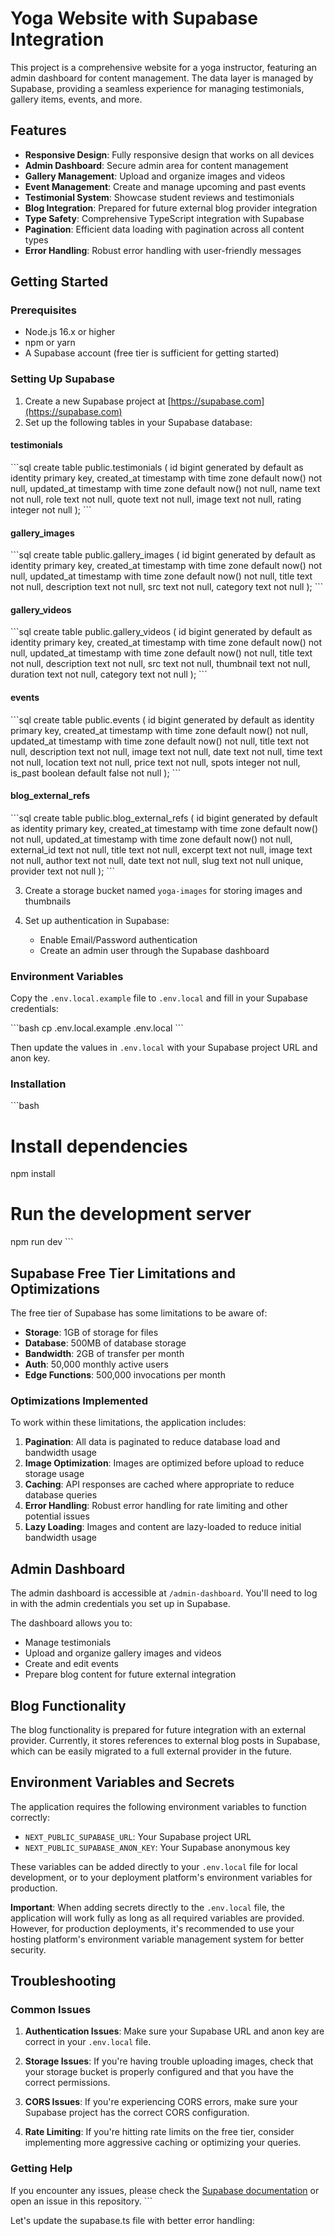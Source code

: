 # Yoga Website with Supabase Integration

This project is a comprehensive website for a yoga instructor, featuring an admin dashboard for content management. The data layer is managed by Supabase, providing a seamless experience for managing testimonials, gallery items, events, and more.

## Features

- **Responsive Design**: Fully responsive design that works on all devices
- **Admin Dashboard**: Secure admin area for content management
- **Gallery Management**: Upload and organize images and videos
- **Event Management**: Create and manage upcoming and past events
- **Testimonial System**: Showcase student reviews and testimonials
- **Blog Integration**: Prepared for future external blog provider integration
- **Type Safety**: Comprehensive TypeScript integration with Supabase
- **Pagination**: Efficient data loading with pagination across all content types
- **Error Handling**: Robust error handling with user-friendly messages

## Getting Started

### Prerequisites

- Node.js 16.x or higher
- npm or yarn
- A Supabase account (free tier is sufficient for getting started)

### Setting Up Supabase

1. Create a new Supabase project at [https://supabase.com](https://supabase.com)
2. Set up the following tables in your Supabase database:

#### testimonials
\`\`\`sql
create table public.testimonials (
  id bigint generated by default as identity primary key,
  created_at timestamp with time zone default now() not null,
  updated_at timestamp with time zone default now() not null,
  name text not null,
  role text not null,
  quote text not null,
  image text not null,
  rating integer not null
);
\`\`\`

#### gallery_images
\`\`\`sql
create table public.gallery_images (
  id bigint generated by default as identity primary key,
  created_at timestamp with time zone default now() not null,
  updated_at timestamp with time zone default now() not null,
  title text not null,
  description text not null,
  src text not null,
  category text not null
);
\`\`\`

#### gallery_videos
\`\`\`sql
create table public.gallery_videos (
  id bigint generated by default as identity primary key,
  created_at timestamp with time zone default now() not null,
  updated_at timestamp with time zone default now() not null,
  title text not null,
  description text not null,
  src text not null,
  thumbnail text not null,
  duration text not null,
  category text not null
);
\`\`\`

#### events
\`\`\`sql
create table public.events (
  id bigint generated by default as identity primary key,
  created_at timestamp with time zone default now() not null,
  updated_at timestamp with time zone default now() not null,
  title text not null,
  description text not null,
  image text not null,
  date text not null,
  time text not null,
  location text not null,
  price text not null,
  spots integer not null,
  is_past boolean default false not null
);
\`\`\`

#### blog_external_refs
\`\`\`sql
create table public.blog_external_refs (
  id bigint generated by default as identity primary key,
  created_at timestamp with time zone default now() not null,
  updated_at timestamp with time zone default now() not null,
  external_id text not null,
  title text not null,
  excerpt text not null,
  image text not null,
  author text not null,
  date text not null,
  slug text not null unique,
  provider text not null
);
\`\`\`

3. Create a storage bucket named `yoga-images` for storing images and thumbnails

4. Set up authentication in Supabase:
   - Enable Email/Password authentication
   - Create an admin user through the Supabase dashboard

### Environment Variables

Copy the `.env.local.example` file to `.env.local` and fill in your Supabase credentials:

\`\`\`bash
cp .env.local.example .env.local
\`\`\`

Then update the values in `.env.local` with your Supabase project URL and anon key.

### Installation

\`\`\`bash
# Install dependencies
npm install

# Run the development server
npm run dev
\`\`\`

## Supabase Free Tier Limitations and Optimizations

The free tier of Supabase has some limitations to be aware of:

- **Storage**: 1GB of storage for files
- **Database**: 500MB of database storage
- **Bandwidth**: 2GB of transfer per month
- **Auth**: 50,000 monthly active users
- **Edge Functions**: 500,000 invocations per month

### Optimizations Implemented

To work within these limitations, the application includes:

1. **Pagination**: All data is paginated to reduce database load and bandwidth usage
2. **Image Optimization**: Images are optimized before upload to reduce storage usage
3. **Caching**: API responses are cached where appropriate to reduce database queries
4. **Error Handling**: Robust error handling for rate limiting and other potential issues
5. **Lazy Loading**: Images and content are lazy-loaded to reduce initial bandwidth usage

## Admin Dashboard

The admin dashboard is accessible at `/admin-dashboard`. You'll need to log in with the admin credentials you set up in Supabase.

The dashboard allows you to:

- Manage testimonials
- Upload and organize gallery images and videos
- Create and edit events
- Prepare blog content for future external integration

## Blog Functionality

The blog functionality is prepared for future integration with an external provider. Currently, it stores references to external blog posts in Supabase, which can be easily migrated to a full external provider in the future.

## Environment Variables and Secrets

The application requires the following environment variables to function correctly:

- `NEXT_PUBLIC_SUPABASE_URL`: Your Supabase project URL
- `NEXT_PUBLIC_SUPABASE_ANON_KEY`: Your Supabase anonymous key

These variables can be added directly to your `.env.local` file for local development, or to your deployment platform's environment variables for production.

**Important**: When adding secrets directly to the `.env.local` file, the application will work fully as long as all required variables are provided. However, for production deployments, it's recommended to use your hosting platform's environment variable management system for better security.

## Troubleshooting

### Common Issues

1. **Authentication Issues**: Make sure your Supabase URL and anon key are correct in your `.env.local` file.

2. **Storage Issues**: If you're having trouble uploading images, check that your storage bucket is properly configured and that you have the correct permissions.

3. **CORS Issues**: If you're experiencing CORS errors, make sure your Supabase project has the correct CORS configuration.

4. **Rate Limiting**: If you're hitting rate limits on the free tier, consider implementing more aggressive caching or optimizing your queries.

### Getting Help

If you encounter any issues, please check the [Supabase documentation](https://supabase.com/docs) or open an issue in this repository.
\`\`\`

Let's update the supabase.ts file with better error handling:
